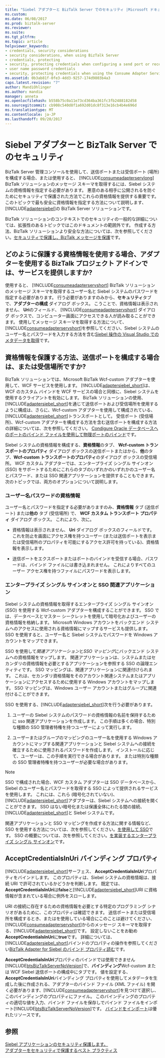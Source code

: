 ```yaml
---
title: "Siebel アダプターと BizTalk Server でのセキュリティ |Microsoft ドキュメント"
ms.custom: 
ms.date: 06/08/2017
ms.prod: biztalk-server
ms.reviewer: 
ms.suite: 
ms.tgt_pltfrm: 
ms.topic: article
helpviewer_keywords:
- credentials, security considerations
- security considerations, when using BizTalk Server
- credentials, protecting
- security, protecting credentials when configuring a send port or receive location
- user name password credentials
- security, protecting credentials when using the Consume Adapter Service BizTalk Project Add-in
ms.assetid: 0b3ab81f-0fe3-4dd3-9257-174d9803b4a3
caps.latest.revision: "7"
author: MandiOhlinger
ms.author: mandia
manager: anneta
ms.openlocfilehash: b558b75c0a11e73cd364ba361fc3fb2488182d58
ms.sourcegitcommit: cb908c540d8f1a692d01dc8f313e16cb4b4e696d
ms.translationtype: MT
ms.contentlocale: ja-JP
ms.lasthandoff: 09/20/2017
---
```

# <a name="security-with-siebel-adapter-and-biztalk-server"></a>Siebel アダプターと BizTalk Server でのセキュリティ
BizTalk Server 管理コンソールを使用して、送信ポートまたは受信ポート (場所) を構成する場合、または使用すると、 [!INCLUDE[consumeadapterservlong](../../includes/consumeadapterservlong-md.md)] BizTalk ソリューションのメッセージ スキーマを取得するには、Siebel システムの資格情報を指定する必要があります。 悪意のある相手に公開されるを防ぐためにセキュリティで保護された方法でこれらの資格情報を提供する重要です。 このトピックで最も安全に資格情報を指定する方法について説明します、[!INCLUDE[adaptersiebel](../../includes/adaptersiebel-md.md)]の BizTalk Server ソリューションです。  
  
 BizTalk ソリューションのコンテキストでのセキュリティの一般的な詳細については、拡張性のあるトピックではこのドキュメントの範囲外です。 作成する方法、BizTalk ソリューションより安全な方法については、次を参照してください。[セキュリティで保護し、BizTalk メッセージを保護](../../core/secure-and-protect-your-biztalk-messages.md)です。  
  
## <a name="how-do-i-protect-credentials-when-i-use-the-consume-adapter-service-biztalk-project-add-in"></a>どのように保護する資格情報を使用する場合、アダプターを使用する BizTalk プロジェクト アドインでは、サービスを提供しますか?  
 使用すると、 [!INCLUDE[consumeadapterservshort](../../includes/consumeadapterservshort-md.md)] BizTalk ソリューションのメッセージ スキーマを取得するユーザー名と Siebel システムのパスワードを指定する必要があります。 行う必要がありますのみから、**セキュリティ**タブで、**アダプターの構成** ダイアログ ボックス。 こうことで、資格情報は表示されません、 **Uri**のフィールド、 [!INCLUDE[consumeadapterservshort](../../includes/consumeadapterservshort-md.md)]  ダイアログ ボックスで、コンピューター画面にアクセスできる人が読み取ることができます。 使用してメッセージ スキーマを取得する方法について、[!INCLUDE[consumeadapterservshort](../../includes/consumeadapterservshort-md.md)]を参照してください、Siebel システムのユーザー名とパスワードを入力する方法を含む[Siebel 操作の Visual Studio でのメタデータを取得](../../adapters-and-accelerators/adapter-siebel/get-metadata-for-siebel-operations-in-visual-studio.md)です。  
  
## <a name="how-do-i-protect-credentials-when-i-configure-a-send-port-or-a-receive-location"></a>資格情報を保護する方法、送信ポートを構成する場合は、または受信場所ですか?  
 BizTalk ソリューションでは、Microsoft BizTalk Wcf-custom アダプターを使用して、WCF サービスを使用します。 [!INCLUDE[adaptersiebel_short](../../includes/adaptersiebel-short-md.md)]は、WCF のカスタム バインドを WCF サービスの場合と同様に、Siebel システムを使用するクライアントを有効にします。 BizTalk ソリューションの使用、[!INCLUDE[adaptersiebel_short](../../includes/adaptersiebel-short-md.md)]を通じて送信ポートおよび受信場所を使用するように構成は、さらに、Wcf-custom アダプターを使用して構成されている、[!INCLUDE[adaptersiebel_short](../../includes/adaptersiebel-short-md.md)]トランスポートとして。 受信ポート (受信場所)、Wcf-custom アダプターを構成する方法を含む送信ポートを構成する方法の詳細については、次を参照してください。 [Condigure Oracle データベースへのポートのバインド ファイルを使用して物理ポートのバインド](../../adapters-and-accelerators/adapter-oracle-database/configure-a-physical-port-binding-using-a-port-binding-file-to-oracle-database.md)です。  
  
 Siebel システムの資格情報を構成する、**資格情報**のタブ、 **Wcf-custom トランスポートのプロパティ** ダイアログ ボックスの送信ポートまたはから、**他**のタブ、**Wcf-custom トランスポートのプロパティ**のダイアログ ボックスの受信場所。 WCF カスタム アダプターでは、エンタープライズ シングル サインオン (SSO) をサポートするためにこれらのタブのいずれかのいずれかのユーザー名とパスワード、または SSO 関連アプリケーションを提供することもできます。 次のトピックでは、両方のオプションについて説明します。  
  
### <a name="user-name-password-credentials"></a>ユーザー名パスワードの資格情報  
 ユーザー名とパスワードを指定する必要がありますのみ、**資格情報** タブ (送信ポート) または**他の** タブ (受信場所) で、 **WCF カスタム トランスポート プロパティ** ダイアログ ボックス。 これにより、次に。  
  
-   資格情報は表示されません、 **Uri**  ダイアログ ボックスのフィールドです。 これを防止を画面にアクセス権を持つユーザー (または送信ポートを表示または受信場所のプロパティを可能にするアクセス許可を持っている)、資格情報を表示します。  
  
-   送信ポートをエクスポートまたはポートのバインドを受信する場合、パスワードは、バインド ファイルには書き込まれません。 これによりすべてのユーザー アクセス権を持つファイルにパスワードを表示します。  
  
### <a name="enterprise-single-sign-on-and-sso-affiliate-applications"></a>エンタープライズ シングル サインオンと SSO 関連アプリケーション  
 Siebel システムの資格情報を取得するエンタープライズ シングル サインオン (SSO) を使用する Wcf-custom アダプターを構成することができます。 SSO では、データベースとマスター シークレットを使用して暗号化およびユーザーの資格情報を格納します。 Microsoft Windows アカウントをバックエンド システムへのアクセスに使用される資格情報にマップするサービスも提供します。 SSO を使用すると、ユーザー名と Siebel システムでパスワードを Windows アカウントをマップできます。  
  
 SSO を使用して*関連アプリケーション*と*SSO マッピング*にバックエンド システムへの資格情報をマップします。 関連アプリケーションは、システムまたはセカンダリの資格情報を必要とするアプリケーションを参照する SSO の論理エンティティです。 SSO マッピングは、関連アプリケーションに関連付けられます。 これは、セカンダリ資格情報をそのアカウント関連システムまたはアプリケーションにアクセスするために使用する Windows アカウントをマップします。 SSO マッピングは、Windows ユーザー アカウントまたはグループに関連付けることができます。  
  
 SSO を使用する、[!INCLUDE[adaptersiebel_short](../../includes/adaptersiebel-short-md.md)]次を行う必要があります。  
  
1.  ユーザーの Siebel システムのパスワードの資格情報の名前を保持するために sso 関連アプリケーションを作成します。 この手順は多くの場合、特別な種類の SSO 管理者特権を持つユーザーによって実行します。  
  
2.  ユーザーまたはグループのマッピングのユーザー名を使用する Windows アカウントにマップする関連アプリケーションと Siebel システムへの接続を確立するために使用されるパスワードを作成します。 インストールに応じて、ユーザーは、この手順を実行できる場合があります。 または特別な種類の SSO 管理者特権を持つユーザーが必要な場合があります。  
  
> [!NOTE]
>  SSO で構成された場合、WCF カスタム アダプターは SSO データベースから、Siebel のユーザー名とパスワードを取得する SSO によって提供されるサービスを使用します。 これには、これら (暗号化されていない)、[!INCLUDE[adaptersiebel_short](../../includes/adaptersiebel-short-md.md)]アダプターは、Siebel システムへの接続を開くことができます。 SSO はない暗号化または保護全体にわたる間の接続、[!INCLUDE[adaptersiebel_short](../../includes/adaptersiebel-short-md.md)]と Siebel システムです。  
  
 関連アプリケーションと SSO マッピングを作成する方法に関する情報など、SSO を使用する方法については、次を参照してください。[を使用して SSO](../../core/using-sso.md)です。 SSO の概要については、次を参照してください。[を実装するエンタープライズ シングル サインオン](../../core/implementing-enterprise-single-sign-on.md)です。  
  
## <a name="the-acceptcredentialsinuri-binding-property"></a>AcceptCredentialsInUri バインディング プロパティ  
 [!INCLUDE[adaptersiebel_short](../../includes/adaptersiebel-short-md.md)]サーフェス、 **AcceptCredentialsInUri**プロパティをバインドします。 このプロパティは、Siebel システムの資格情報は、接続 URI で許可されているかどうかを判断します。 既定では、 **AcceptCredentialsInUri**は**false**と[!INCLUDE[adaptersiebel_short](../../includes/adaptersiebel-short-md.md)]URI に資格情報が含まれている場合に例外をスローします。  
  
 URI の接続に存在するための資格情報を必要とする特定のプログラミング シナリオがあるために、このプロパティは確認できます。 送信ポートまたは受信場所を構成するとき、またはを使用している場合にこのことは避けてください、[!INCLUDE[consumeadapterservshort](../../includes/consumeadapterservshort-md.md)]からのメッセージ スキーマを取得する、[!INCLUDE[adaptersiebel_short](../../includes/adaptersiebel-short-md.md)]です。 設定しないことをお勧め**AcceptCredentialsInUri**に**true**です。 詳細については、[!INCLUDE[adaptersiebel_short](../../includes/adaptersiebel-short-md.md)]バインドのプロパティの操作を参照してください[BizTalk Adapter for Siebel のバインド プロパティ読む](../../adapters-and-accelerators/adapter-siebel/read-about-biztalk-adapter-for-siebel-binding-properties.md)です。  
  
 **AcceptCredentialsInUri**プロパティのバインドでは使用できません[!INCLUDE[btsBizTalkServerNoVersion](../../includes/btsbiztalkservernoversion-md.md)]で、**バインディング**Wcf-custom または WCF Siebel 送信ポートの構成中にタブです。 値を設定する、 **AcceptCredentialsInUri**バインディング プロパティを使用してメタデータを生成した後に作成される、アダプターのバインド ファイル (XML ファイル) を開く必要があります、[!INCLUDE[consumeadapterservshort](../../includes/consumeadapterservshort-md.md)]を見つけて選択し、このバインディングのプロパティにファイル。 このバインディングのプロパティの適切な値を入力、バインド ファイルを保存しでバインド ファイルをインポート[!INCLUDE[btsBizTalkServerNoVersion](../../includes/btsbiztalkservernoversion-md.md)]です。 [バインドをインポート](../../core/importing-bindings2.md)は優れたリソースです。 
  
## <a name="see-also"></a>参照  
 [Siebel アプリケーションのセキュリティ保護します。](../../adapters-and-accelerators/adapter-siebel/secure-your-siebel-applications.md)  
[アダプターをセキュリティで保護するベスト プラクティス](../../adapters-and-accelerators/adapter-siebel/best-practices-to-secure-the-siebel-adapter.md)